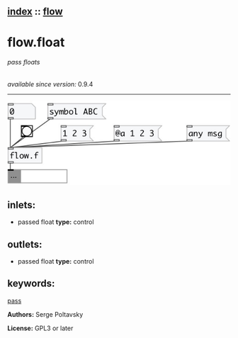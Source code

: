 [index](index.html) :: [flow](category_flow.html)
---

# flow.float

###### pass floats

*available since version:* 0.9.4

---




[![example](../examples/img/flow.float.jpg)](../examples/pd/flow.float.pd)









## inlets:

* passed float 
__type:__ control<br>



## outlets:

* passed float
__type:__ control<br>



## keywords:

[pass](keywords/pass.html)






**Authors:** Serge Poltavsky




**License:** GPL3 or later






